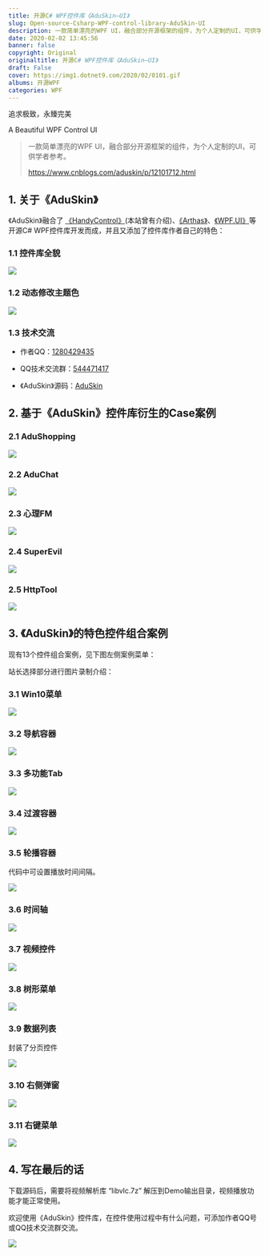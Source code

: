 ```yaml
---
title: 开源C# WPF控件库《AduSkin–UI》
slug: Open-source-Csharp-WPF-control-library-AduSkin-UI
description: 一款简单漂亮的WPF UI，融合部分开源框架的组件，为个人定制的UI，可供学者参考。
date: 2020-02-02 13:45:56
banner: false
copyright: Original
originaltitle: 开源C# WPF控件库《AduSkin–UI》
draft: False
cover: https://img1.dotnet9.com/2020/02/0101.gif
albums: 开源WPF
categories: WPF
---
```


追求极致，永臻完美

A Beautiful WPF Control UI

>一款简单漂亮的WPF UI，融合部分开源框架的组件，为个人定制的UI，可供学者参考。
>
>https://www.cnblogs.com/aduskin/p/12101712.html

## 1. 关于《AduSkin》

《AduSkin》融合了 [《HandyControl》](https://github.com/HandyOrg/HandyControl)(本站曾有介绍)、[《Arthas》](https://github.com/1217950746/Arthas-WPFUI)、[《WPF.UI》](https://github.com/zhidanfeng/WPF.UI)等开源C# WPF控件库开发而成，并且又添加了控件库作者自己的特色：

### 1.1 控件库全貌

![](https://img1.dotnet9.com/2020/02/0101.gif)

### 1.2 动态修改主题色

![](https://img1.dotnet9.com/2020/02/0102.gif)

### 1.3 技术交流

- 作者QQ：[1280429435](http://wpa.qq.com/msgrd?v=3&uin=1280429435&site=qq&menu=yes)

- QQ技术交流群：[544471417](https://jq.qq.com/?_wv=1027&k=57GYQeb)

- 《AduSkin》源码：[AduSkin](https://github.com/aduskin)

## 2. 基于《AduSkin》控件库衍生的Case案例

### 2.1 AduShopping

![](https://img1.dotnet9.com/2020/02/0103.gif)

### 2.2 AduChat

![](https://img1.dotnet9.com/2020/02/0104.gif)

### 2.3 心理FM

![](https://img1.dotnet9.com/2020/02/0105.png)

### 2.4 SuperEvil

![](https://img1.dotnet9.com/2020/02/0106.png)

### 2.5 HttpTool

![](https://img1.dotnet9.com/2020/02/0107.png)

## 3. 《AduSkin》的特色控件组合案例

现有13个控件组合案例，见下图左侧案例菜单：

站长选择部分进行图片录制介绍：

### 3.1 Win10菜单

![](https://img1.dotnet9.com/2020/02/0108.gif)

### 3.2 导航容器

![](https://img1.dotnet9.com/2020/02/0109.gif)

### 3.3 多功能Tab

![](https://img1.dotnet9.com/2020/02/0110.gif)

### 3.4 过渡容器

![](https://img1.dotnet9.com/2020/02/0111.gif)

### 3.5 轮播容器

代码中可设置播放时间间隔。

![](https://img1.dotnet9.com/2020/02/0112.gif)

### 3.6 时间轴

![](https://img1.dotnet9.com/2020/02/0113.png)

### 3.7 视频控件

![](https://img1.dotnet9.com/2020/02/0114.gif)

### 3.8 树形菜单

![](https://img1.dotnet9.com/2020/02/0115.gif)

### 3.9 数据列表

封装了分页控件

![](https://img1.dotnet9.com/2020/02/0116.gif)

### 3.10 右侧弹窗

![](https://img1.dotnet9.com/2020/02/0117.gif)

### 3.11 右键菜单

![](https://img1.dotnet9.com/2020/02/0118.gif)

## 4. 写在最后的话

下载源码后，需要将视频解析库 “libvlc.7z” 解压到Demo输出目录，视频播放功能才能正常使用。

欢迎使用《AduSkin》控件库，在控件使用过程中有什么问题，可添加作者QQ号或QQ技术交流群交流。

![](https://img1.dotnet9.com/2020/02/0119.png)